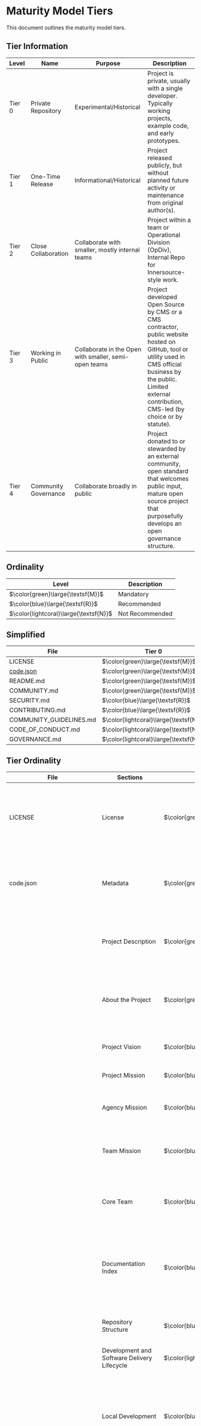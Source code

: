 # Maturity Model Tiers

This document outlines the maturity model tiers.

## Tier Information

<table>
  <thead>
    <tr>
      <th>Level</th>
      <th>Name</th>
      <th>Purpose</th>
      <th>Description</th>
    </tr>
  </thead>
  <tbody>
    <tr>
      <td>Tier 0</td>
      <td>Private Repository</td>
      <td>Experimental/Historical</td>
      <td>Project is private, usually with a single developer. Typically working projects, example code, and early prototypes.</td>
    </tr>
    <tr>
      <td>Tier 1</td>
      <td>One-Time Release</td>
      <td>Informational/Historical</td>
      <td>Project released publicly, but without planned future activity or maintenance from original author(s).</td>
    </tr>
    <tr>
      <td>Tier 2</td>
      <td>Close Collaboration</td>
      <td>Collaborate with smaller, mostly internal teams</td>
      <td>Project within a team or Operational Division (OpDiv), Internal Repo for Innersource-style work.</td>
    </tr>
    <tr>
      <td>Tier 3</td>
      <td>Working in Public</td>
      <td>Collaborate in the Open with smaller, semi-open teams</td>
      <td>Project developed Open Source by CMS or a CMS contractor, public website hosted on GitHub, tool or utility used in CMS official business by the public. Limited external contribution, CMS-led (by choice or by statute).</td>
    </tr>
    <tr>
      <td>Tier 4</td>
      <td>Community Governance</td>
      <td>Collaborate broadly in public</td>
      <td>Project donated to or stewarded by an external community, open standard that welcomes public input, mature open source project that purposefully develops an open governance structure.</td>
    </tr>
  </tbody>
</table>

## Ordinality

| Level                                  | Description     |
| -------------------------------------- | --------------- |
| $\color{green}\large{\textsf{M}}$      | Mandatory       |
| $\color{blue}\large{\textsf{R}}$       | Recommended     |
| $\color{lightcoral}\large{\textsf{N}}$ | Not Recommended |

## Simplified

| File                                                                           | Tier 0                                 | Tier 1                                 | Tier 2                                 | Tier 3                            | Tier 4                            |
| ------------------------------------------------------------------------------ | -------------------------------------- | -------------------------------------- | -------------------------------------- | --------------------------------- | --------------------------------- |
| LICENSE                                                                        | $\color{green}\large{\textsf{M}}$      | $\color{green}\large{\textsf{M}}$      | $\color{green}\large{\textsf{M}}$      | $\color{green}\large{\textsf{M}}$ | $\color{green}\large{\textsf{M}}$ |
| [code.json](https://github.com/DSACMS/gov-codejson/blob/main/docs/metadata.md) | $\color{green}\large{\textsf{M}}$      | $\color{green}\large{\textsf{M}}$      | $\color{green}\large{\textsf{M}}$      | $\color{green}\large{\textsf{M}}$ | $\color{green}\large{\textsf{M}}$ |
| README.md                                                                      | $\color{green}\large{\textsf{M}}$      | $\color{green}\large{\textsf{M}}$      | $\color{green}\large{\textsf{M}}$      | $\color{green}\large{\textsf{M}}$ | $\color{green}\large{\textsf{M}}$ |
| COMMUNITY.md                                                                   | $\color{green}\large{\textsf{M}}$      | $\color{green}\large{\textsf{M}}$      | $\color{green}\large{\textsf{M}}$      | $\color{green}\large{\textsf{M}}$ | $\color{green}\large{\textsf{M}}$ |
| SECURITY.md                                                                    | $\color{blue}\large{\textsf{R}}$       | $\color{green}\large{\textsf{M}}$      | $\color{green}\large{\textsf{M}}$      | $\color{green}\large{\textsf{M}}$ | $\color{green}\large{\textsf{M}}$ |
| CONTRIBUTING.md                                                                | $\color{blue}\large{\textsf{R}}$       | $\color{blue}\large{\textsf{R}}$       | $\color{green}\large{\textsf{M}}$      | $\color{green}\large{\textsf{M}}$ | $\color{green}\large{\textsf{M}}$ |
| COMMUNITY_GUIDELINES.md                                                        | $\color{lightcoral}\large{\textsf{N}}$ | $\color{lightcoral}\large{\textsf{N}}$ | $\color{green}\large{\textsf{M}}$      | $\color{green}\large{\textsf{M}}$ | $\color{green}\large{\textsf{M}}$ |
| CODE_OF_CONDUCT.md                                                             | $\color{lightcoral}\large{\textsf{N}}$ | $\color{lightcoral}\large{\textsf{N}}$ | $\color{green}\large{\textsf{M}}$      | $\color{green}\large{\textsf{M}}$ | $\color{green}\large{\textsf{M}}$ |
| GOVERNANCE.md                                                                  | $\color{lightcoral}\large{\textsf{N}}$ | $\color{lightcoral}\large{\textsf{N}}$ | $\color{lightcoral}\large{\textsf{N}}$ | $\color{blue}\large{\textsf{R}}$  | $\color{green}\large{\textsf{M}}$ |

## Tier Ordinality

<table>
  <thead>
    <tr>
      <th>File</th>
      <th>Sections</th>
      <th>Tier 0</th>
      <th>Tier 1</th>
      <th>Tier 2</th>
      <th>Tier 3</th>
      <th>Tier 4</th>
      <th>Notes</th>
    </tr>
  </thead>
  <tbody>
    <tr>
      <td>LICENSE</td>
      <td>License</td>
      <td>$\color{green}\large{\textsf{M}}$</td>
      <td>$\color{green}\large{\textsf{M}}$</td>
      <td>$\color{green}\large{\textsf{M}}$</td>
      <td>$\color{green}\large{\textsf{M}}$</td>
      <td>$\color{green}\large{\textsf{M}}$</td>
      <td>All repositories, whether private or public, must include authorship and copyright information. By default, work done by federal employees is not subject to copyright protections under Title 17 U.S. Code Sections 101 & 105, unless for security or contracting purposes.</td>
    </tr>
        <tr>
      <td>code.json</td>
      <td>Metadata</td>
      <td>$\color{green}\large{\textsf{M}}$</td>
      <td>$\color{green}\large{\textsf{M}}$</td>
      <td>$\color{green}\large{\textsf{M}}$</td>
      <td>$\color{green}\large{\textsf{M}}$</td>
      <td>$\color{green}\large{\textsf{M}}$</td>
      <td>All repositories, whether private or public, must include a code.json file containing project metadata. For more information, visit the [code.json documentation repository](https://github.com/DSACMS/gov-codejson). </td>
    </tr>
    <tr>
      <td rowspan="22">README.md</td>
      <td>Project Description</td>
      <td>$\color{green}\large{\textsf{M}}$</td>
      <td>$\color{green}\large{\textsf{M}}$</td>
      <td>$\color{green}\large{\textsf{M}}$</td>
      <td>$\color{green}\large{\textsf{M}}$</td>
      <td>$\color{green}\large{\textsf{M}}$</td>
      <td>This should be 1-3 sentence short description of the project that can be used as a 'one-liner' to describe the repo. A best practice is using this same language as the official 'description' on a GitHub repo landing page.</td>
    </tr>
    <tr>
      <!-- <td>README.md</td> -->
      <td>About the Project</td>
      <td>$\color{green}\large{\textsf{M}}$</td>
      <td>$\color{green}\large{\textsf{M}}$</td>
      <td>$\color{green}\large{\textsf{M}}$</td>
      <td>$\color{green}\large{\textsf{M}}$</td>
      <td>$\color{green}\large{\textsf{M}}$</td>
      <td>This should be a longer-form description of the project. It can include history, background, details, problem statements, links to design documents or other supporting materials, or any other information/context that a user or contributor might be interested in.</td>
    </tr>
    <tr>
      <!-- <td>README.md</td> -->
      <td>Project Vision</td>
      <td>$\color{blue}\large{\textsf{R}}$</td>
      <td>$\color{lightcoral}\large{\textsf{N}}$</td>
      <td>$\color{green}\large{\textsf{M}}$</td>
      <td>$\color{blue}\large{\textsf{R}}$</td>
      <td>$\color{blue}\large{\textsf{R}}$</td>
      <td>This should be a forward-looking statement that outlines the desired future state or long-term goals of the project.</td>
    </tr>
    <tr>
      <!-- <td>README.md</td> -->
      <td>Project Mission</td>
      <td style=>$\color{blue}\large{\textsf{R}}$</td>
      <td style=>$\color{blue}\large{\textsf{R}}$</td>
      <td style=>$\color{green}\large{\textsf{M}}$</td>
      <td style=>$\color{blue}\large{\textsf{R}}$</td>
      <td style=>$\color{blue}\large{\textsf{R}}$</td>
      <td>This should be a statement that defines the purpose, scope, and specific objectives of the project.</td>
    </tr>
    <tr>
      <!-- <td>README.md</td> -->
      <td>Agency Mission</td>
      <td>$\color{blue}\large{\textsf{R}}$</td>
      <td>$\color{blue}\large{\textsf{R}}$</td>
      <td>$\color{green}\large{\textsf{M}}$</td>
      <td>$\color{blue}\large{\textsf{R}}$</td>
      <td>$\color{lightcoral}\large{\textsf{N}}$</td>
      <td>Agency-led projects should include information about their agency mission. This should be taken directly from agency websites or wikis.</td>
    </tr>
    <tr>
      <!-- <td>README.md</td> -->
      <td>Team Mission</td>
      <td>$\color{blue}\large{\textsf{R}}$</td>
      <td>$\color{blue}\large{\textsf{R}}$</td>
      <td>$\color{green}\large{\textsf{M}}$</td>
      <td>$\color{blue}\large{\textsf{R}}$</td>
      <td>$\color{lightcoral}\large{\textsf{N}}$</td>
      <td>Agency-led projects should include information about the team executing on the mission. This should be taken directly from internal team charters and functional statements.</td>
    </tr>
    <tr>
      <!-- <td>README.md</td> -->
      <td>Core Team</td>
      <td>$\color{blue}\large{\textsf{R}}$</td>
      <td>$\color{green}\large{\textsf{M}}$</td>
      <td>$\color{green}\large{\textsf{M}}$</td>
      <td>$\color{green}\large{\textsf{M}}$</td>
      <td>$\color{green}\large{\textsf{M}}$</td>
      <td>This information helps with succession planning and provenance for security compliance and remediation. It helps future users and contributors understand where the code originated.</td>
    </tr>
    <tr>
      <!-- <td>README.md</td> -->
      <td>Documentation Index</td>
      <td>$\color{blue}\large{\textsf{R}}$</td>
      <td>$\color{blue}\large{\textsf{R}}$</td>
      <td>$\color{blue}\large{\textsf{R}}$</td>
      <td>$\color{green}\large{\textsf{M}}$</td>
      <td>$\color{green}\large{\textsf{M}}$</td>
      <td>This is a like a 'table of contents" for your documentation. Tier 0/1 projects with simple README.md files without many sections may or may not need this, but it is still extremely helpful to provide "bookmark" or "anchor" links to specific sections of your file to be referenced in tickets, docs, or other communication channels.</td>
    </tr>
    <tr>
      <!-- <td>README.md</td> -->
      <td>Repository Structure</td>
      <td>$\color{blue}\large{\textsf{R}}$</td>
      <td>$\color{blue}\large{\textsf{R}}$</td>
      <td>$\color{blue}\large{\textsf{R}}$</td>
      <td>$\color{green}\large{\textsf{M}}$</td>
      <td>$\color{green}\large{\textsf{M}}$</td>
      <td>Using the "tree" command can be a helpful way to generate this information, but, be sure to update it as the project evolves and changes over time.</td>
    </tr>
    <tr>
      <!-- <td>README.md</td> -->
      <td>Development and Software Delivery Lifecycle</td>
      <td>$\color{lightcoral}\large{\textsf{N}}$</td>
      <td>$\color{blue}\large{\textsf{R}}$</td>
      <td>$\color{blue}\large{\textsf{R}}$</td>
      <td>$\color{green}\large{\textsf{M}}$</td>
      <td>$\color{green}\large{\textsf{M}}$</td>
      <td>Tier 1: Even if the lifecycle is "one-time release" being explicit is better than implicit.</td>
    </tr>
    <tr>
      <!-- <td>README.md</td> -->
      <td>Local Development</td>
      <td>$\color{blue}\large{\textsf{R}}$</td>
      <td>$\color{blue}\large{\textsf{R}}$</td>
      <td>$\color{green}\large{\textsf{M}}$</td>
      <td>$\color{green}\large{\textsf{M}}$</td>
      <td>$\color{green}\large{\textsf{M}}$</td>
      <td>Use step by step instructions to get from 'zero' to 'running code.' Should include any system libraries or packages that are a 'pre-requisite' to installation of your project. When possible, including install instructions for multiple Operation Systems (or being explicit about which operating system the project was developed on) is a recommended practice.</td>
    </tr>
    <tr>
      <!-- <td>README.md</td> -->
      <td>Coding Style and Linters</td>
      <td>$\color{blue}\large{\textsf{R}}$</td>
      <td>$\color{blue}\large{\textsf{R}}$</td>
      <td>$\color{green}\large{\textsf{M}}$</td>
      <td>$\color{green}\large{\textsf{M}}$</td>
      <td>$\color{green}\large{\textsf{M}}$</td>
      <td>This section outlines best practices contributors should follow to reduce friction and improve readability, functionality, and quality of contributions to a project. Oftentimes, these checks can be automated and run as part of a continuous integration and deployment pipeline.</td>
    </tr>
    <tr>
      <!-- <td>README.md</td> -->
      <td>Branching Model</td>
      <td>$\color{blue}\large{\textsf{R}}$</td>
      <td>$\color{blue}\large{\textsf{R}}$</td>
      <td>$\color{blue}\large{\textsf{R}}$</td>
      <td>$\color{green}\large{\textsf{M}}$</td>
      <td>$\color{green}\large{\textsf{M}}$</td>
      <td>Even for Tier 0/1 projects with one or a few contributors, branching models (such as git flow) are still recommended as a best practice for keeping feature development history clear, and to help reinforce development best practices.</td>
    </tr>
    <tr>
      <!-- <td>README.md</td> -->
      <td>Contributing</td>
      <td>$\color{lightcoral}\large{\textsf{N}}$</td>
      <td>$\color{blue}\large{\textsf{R}}$</td>
      <td>$\color{green}\large{\textsf{M}}$</td>
      <td>$\color{green}\large{\textsf{M}}$</td>
      <td>$\color{green}\large{\textsf{M}}$</td>
      <td>For projects that accept contributions, point towards the CONTRIBUTING.md file. For those that do not (tier0/1) not recommended to include this section, instead, mention one-time release, or private repo status instead.</td>
    </tr>
    <tr>
      <!-- <td>README.md</td> -->
      <td>Codeowners</td>
      <td>$\color{lightcoral}\large{\textsf{N}}$</td>
      <td>$\color{blue}\large{\textsf{R}}$</td>
      <td>$\color{green}\large{\textsf{M}}$</td>
      <td>$\color{green}\large{\textsf{M}}$</td>
      <td>$\color{green}\large{\textsf{M}}$</td>
      <td>Though all tiers have an 'implied' code-owner, since there is at least one author of the repo, explicit is better than implicit. In the case that a project may outlive the employment or contract of the original author, a shared inbox or alias is recommended for longer-lived projects (e.g. opensource@cms.hhs.gov).</td>
    </tr>
    <tr>
      <!-- <td>README.md</td> -->
      <td>Community</td>
      <td>$\color{blue}\large{\textsf{R}}$</td>
      <td>$\color{blue}\large{\textsf{R}}$</td>
      <td>$\color{green}\large{\textsf{M}}$</td>
      <td>$\color{green}\large{\textsf{M}}$</td>
      <td>$\color{green}\large{\textsf{M}}$</td>
      <td>For projects that are higher tier than a one-time release, pointing your contributors towards wherever your community exists (e.g. email lists, online discussion boards or channels, project backlogs and documentation, etc...).</td>
    </tr>
    <tr>
      <!-- <td>README.md</td> -->
      <td>Community Guidelines</td>
      <td>$\color{blue}\large{\textsf{R}}$</td>
      <td>$\color{blue}\large{\textsf{R}}$</td>
      <td>$\color{green}\large{\textsf{M}}$</td>
      <td>$\color{green}\large{\textsf{M}}$</td>
      <td>$\color{green}\large{\textsf{M}}$</td>
      <td>Project tiers above one-time release should point towards a CODE_OF_CONDUCT.md file or website providing information around acceptable conduct and reporting mechanisms and escalation strategies. It is better to have these processes defined before they are needed, so you can focus on support if/when there is an incident (e.g. Contributor-covenant.org).</td>
    </tr>
    <tr>
      <!-- <td>README.md</td> -->
      <td>Governance</td>
      <td>$\color{lightcoral}\large{\textsf{N}}$</td>
      <td>$\color{lightcoral}\large{\textsf{N}}$</td>
      <td>$\color{blue}\large{\textsf{R}}$</td>
      <td>$\color{blue}\large{\textsf{R}}$</td>
      <td>$\color{green}\large{\textsf{M}}$</td>
      <td>Make a short statement about how the project is governed (formally, or informally) and link to the GOVERNANCE.md file.</td>
    </tr>
    <tr>
      <!-- <td>README.md</td> -->
      <td>Feedback</td>
      <td>$\color{lightcoral}\large{\textsf{N}}$</td>
      <td>$\color{blue}\large{\textsf{R}}$</td>
      <td>$\color{blue}\large{\textsf{R}}$</td>
      <td>$\color{green}\large{\textsf{M}}$</td>
      <td>$\color{green}\large{\textsf{M}}$</td>
      <td>Direct users towards the channel where they're encouraged to provide feedback, typically a github.com/$REPO/issue/new URL .</td>
    </tr>
    <tr>
      <!-- <td>README.md</td> -->
      <td>Glossary</td>
      <td>$\color{blue}\large{\textsf{R}}$</td>
      <td>$\color{blue}\large{\textsf{R}}$</td>
      <td>$\color{blue}\large{\textsf{R}}$</td>
      <td>$\color{blue}\large{\textsf{R}}$</td>
      <td>$\color{green}\large{\textsf{M}}$</td>
      <td>Even for early-tier projects, this documentation can be extremely valuable. Good candidate content includes any project-specific acronyms (esp applicable for Government projects) and any critical Subject Matter Expertise related vocabulary for people who are new to the domain your project is within.</td>
    </tr>
    <tr>
      <!-- <td>README.md</td> -->
      <td>Policies</td>
      <td>$\color{green}\large{\textsf{M}}$</td>
      <td>$\color{green}\large{\textsf{M}}$</td>
      <td>$\color{green}\large{\textsf{M}}$</td>
      <td>$\color{green}\large{\textsf{M}}$</td>
      <td>$\color{green}\large{\textsf{M}}$</td>
      <td>This section is to explicitly link to Federal policies and guidelines that are required or recommended for Federal projects to comply with, such as  Accessibility (508) Interoperability, Anti-deficiency, Security, Licensing, and other policies that can vary between agencies and domains.</td>
    </tr>
    <tr>
      <!-- <td>README.md</td> -->
      <td>Public Domain</td>
      <td>$\color{green}\large{\textsf{M}}$</td>
      <td>$\color{green}\large{\textsf{M}}$</td>
      <td>$\color{green}\large{\textsf{M}}$</td>
      <td>$\color{green}\large{\textsf{M}}$</td>
      <td>$\color{green}\large{\textsf{M}}$</td>
      <td>A best practice is to list the LICENSE under which a project is released at the bottom of the README. In most cases for Federal repos, we default to Creative Commons Zero 1.0 International (world-wide public domain).</td>
    </tr>
    <tr>
      <td rowspan="5">COMMUNITY.md</td>
      <td>Table of Project Members</td>
      <td>$\color{green}\large{\textsf{M}}$</td>
      <td>$\color{green}\large{\textsf{M}}$</td>
      <td>$\color{green}\large{\textsf{M}}$</td>
      <td>$\color{green}\large{\textsf{M}}$</td>
      <td>$\color{green}\large{\textsf{M}}$</td>
      <td>Who are the points of contact in your project who are responsible/accountable for the project? This can often be an engineering or design manager or leader, who may or may not be the primary maintainers of the project.</td>
    </tr>
    <tr>
      <!-- <td>COMMUNITY.md</td> -->
      <td>Maintainers</td>
      <td>$\color{lightcoral}\large{\textsf{N}}$</td>
      <td>$\color{lightcoral}\large{\textsf{N}}$</td>
      <td>$\color{blue}\large{\textsf{R}}$</td>
      <td>$\color{green}\large{\textsf{M}}$</td>
      <td>$\color{green}\large{\textsf{M}}$</td>
      <td>Who are the project maintainers? List out @USERNAMES where possible so they can be tagged in issues/PRs directly.</td>
    </tr>
    <tr>
      <!-- <td>COMMUNITY.md</td> -->
      <td>Maintainers List</td>
      <td>$\color{lightcoral}\large{\textsf{N}}$</td>
      <td>$\color{lightcoral}\large{\textsf{N}}$</td>
      <td>$\color{blue}\large{\textsf{R}}$</td>
      <td>$\color{green}\large{\textsf{M}}$</td>
      <td>$\color{green}\large{\textsf{M}}$</td>
      <td>What groups/domains are maintainers a part of? Does your project have domains/areas that are maintained by specific people? List @USERNAMES directly, or any @ALIASES for groups/teams.</td>
    </tr>
    <tr>
      <!-- <td>COMMUNITY.md</td> -->
      <td>Approvers List</td>
      <td>$\color{lightcoral}\large{\textsf{N}}$</td>
      <td>$\color{lightcoral}\large{\textsf{N}}$</td>
      <td>$\color{blue}\large{\textsf{R}}$</td>
      <td>$\color{green}\large{\textsf{M}}$</td>
      <td>$\color{green}\large{\textsf{M}}$</td>
      <td>Who are the project approvers? List out @USERNAMES where possible so they can be tagged in issues/PRs directly.</td>
    </tr>
    <tr>
      <!-- <td>COMMUNITY.md</td> -->
      <td>Reviewers List</td>
      <td>$\color{lightcoral}\large{\textsf{N}}$</td>
      <td>$\color{lightcoral}\large{\textsf{N}}$</td>
      <td>$\color{blue}\large{\textsf{R}}$</td>
      <td>$\color{green}\large{\textsf{M}}$</td>
      <td>$\color{green}\large{\textsf{M}}$</td>
      <td>Who are the project reviewers? List out @USERNAMES where possible so they can be tagged in issues/PRs directly.</td>
    </tr>
    <tr>
      <td>SECURITY.md</td>
      <td>Security & Responsible Disclosure Policy</td>
      <td>$\color{blue}\large{\textsf{R}}$</td>
      <td>$\color{green}\large{\textsf{M}}$</td>
      <td>$\color{green}\large{\textsf{M}}$</td>
      <td>$\color{green}\large{\textsf{M}}$</td>
      <td>$\color{green}\large{\textsf{M}}$</td>
      <td>This outlines the Security & Responsibility Disclosure policies including vulnerability submission, etc.</td>
    </tr>
    <tr>
      <td rowspan="15">CONTRIBUTING.md</td>
      <td>How to Contribute</td>
      <td>$\color{blue}\large{\textsf{R}}$</td>
      <td>$\color{blue}\large{\textsf{R}}$</td>
      <td>$\color{green}\large{\textsf{M}}$</td>
      <td>$\color{green}\large{\textsf{M}}$</td>
      <td>$\color{green}\large{\textsf{M}}$</td>
      <td>Basic instructions about where to send patches, check out source code, and get development support.</td>
    </tr>
    <tr>
      <!-- <td>CONTRIBUTING.md</td> -->
      <td>Getting Started</td>
      <td>$\color{blue}\large{\textsf{R}}$</td>
      <td>$\color{green}\large{\textsf{M}}$</td>
      <td>$\color{green}\large{\textsf{M}}$</td>
      <td>$\color{green}\large{\textsf{M}}$</td>
      <td>$\color{green}\large{\textsf{M}}$</td>
      <td>Often includes installation steps, pre-requisites for installation, and instuctions for working with the source code.</td>
    </tr>
    <tr>
      <!-- <td>CONTRIBUTING.md</td> -->
      <td>Team Specific Guidelines</td>
      <td>$\color{lightcoral}\large{\textsf{N}}$</td>
      <td>$\color{lightcoral}\large{\textsf{N}}$</td>
      <td>$\color{blue}\large{\textsf{R}}$</td>
      <td>$\color{green}\large{\textsf{M}}$</td>
      <td>$\color{green}\large{\textsf{M}}$</td>
      <td>This section helps contributors understand any team structure in the project (formal or informal.) Encouraged to point towards the MAINTAINERS.md file for further details.</td>
    </tr>
    <tr>
      <!-- <td>CONTRIBUTING.md</td> -->
      <td>Building dependencies</td>
      <td>$\color{blue}\large{\textsf{R}}$</td>
      <td>$\color{green}\large{\textsf{M}}$</td>
      <td>$\color{green}\large{\textsf{M}}$</td>
      <td>$\color{green}\large{\textsf{M}}$</td>
      <td>$\color{green}\large{\textsf{M}}$</td>
      <td>This step is often skipped, so don't forget to include the steps needed to install on your platform. If you project can be multi-platform, this is an excellent place for first time contributors to send patches!</td>
    </tr>
    <tr>
      <!-- <td>CONTRIBUTING.md</td> -->
      <td>Building the Project</td>
      <td>$\color{blue}\large{\textsf{R}}$</td>
      <td>$\color{green}\large{\textsf{M}}$</td>
      <td>$\color{green}\large{\textsf{M}}$</td>
      <td>$\color{green}\large{\textsf{M}}$</td>
      <td>$\color{green}\large{\textsf{M}}$</td>
      <td>Be sure to include build scripts and instructions, not just the source code itself!</td>
    </tr>
    <tr>
      <!-- <td>CONTRIBUTING.md</td> -->
      <td>Workflow and Branching</td>
      <td>$\color{blue}\large{\textsf{R}}$</td>
      <td>$\color{blue}\large{\textsf{R}}$</td>
      <td>$\color{green}\large{\textsf{M}}$</td>
      <td>$\color{green}\large{\textsf{M}}$</td>
      <td>$\color{green}\large{\textsf{M}}$</td>
      <td>If your project has a preferred workflow or branching structure, mention it here. We recommend 'git flow' as a good default.</td>
    </tr>
    <tr>
      <!-- <td>CONTRIBUTING.md</td> -->
      <td>Testing Conventions</td>
      <td>$\color{blue}\large{\textsf{R}}$</td>
      <td>$\color{blue}\large{\textsf{R}}$</td>
      <td>$\color{blue}\large{\textsf{R}}$</td>
      <td>$\color{green}\large{\textsf{M}}$</td>
      <td>$\color{green}\large{\textsf{M}}$</td>
      <td>Discuss where tests can be found, how they are run, and what kind of tests/coverage strategy and goals the project has.</td>
    </tr>
    <tr>
      <!-- <td>CONTRIBUTING.md</td> -->
      <td>Coding Style and Linters</td>
      <td>$\color{blue}\large{\textsf{R}}$</td>
      <td>$\color{blue}\large{\textsf{R}}$</td>
      <td>$\color{green}\large{\textsf{M}}$</td>
      <td>$\color{green}\large{\textsf{M}}$</td>
      <td>$\color{green}\large{\textsf{M}}$</td>
      <td>HIGHLY ENCOURAGED. Specific tools will vary between different languages/frameworks (e.g. Black for python, esliint for JavaScript, etc...)</td>
    </tr>
    <tr>
      <!-- <td>CONTRIBUTING.md</td> -->
      <td>Writing Issues</td>
      <td>$\color{blue}\large{\textsf{R}}$</td>
      <td>$\color{green}\large{\textsf{M}}$</td>
      <td>$\color{green}\large{\textsf{M}}$</td>
      <td>$\color{green}\large{\textsf{M}}$</td>
      <td>$\color{green}\large{\textsf{M}}$</td>
      <td>Make a brief statement about where to file issues, and conventions for doing so. Link to ISSUE_TEMPLATE.md file.</td>
    </tr>
    <tr>
      <!-- <td>CONTRIBUTING.md</td> -->
      <td>Writing Pull Requests</td>
      <td>$\color{lightcoral}\large{\textsf{N}}$</td>
      <td>$\color{lightcoral}\large{\textsf{N}}$</td>
      <td>$\color{blue}\large{\textsf{R}}$</td>
      <td>$\color{green}\large{\textsf{M}}$</td>
      <td>$\color{green}\large{\textsf{M}}$</td>
      <td>Make a brief statement about where to file pull/merge requests, and conventions for doing so. Link to PULL_REQUEST_TEMPLATE.md file.</td>
    </tr>
    <tr>
      <!-- <td>CONTRIBUTING.md</td> -->
      <td>Reviewing Pull Requests</td>
      <td>$\color{lightcoral}\large{\textsf{N}}$</td>
      <td>$\color{lightcoral}\large{\textsf{N}}$</td>
      <td>$\color{blue}\large{\textsf{R}}$</td>
      <td>$\color{green}\large{\textsf{M}}$</td>
      <td>$\color{green}\large{\textsf{M}}$</td>
      <td>Make a brief statement about how pull-requests are reviewed, and who is doing the reviewing. Linking to MAINTAINERS.md can help.</td>
    </tr>
    <tr>
      <!-- <td>CONTRIBUTING.md</td> -->
      <td>Shipping Releases</td>
      <td>$\color{lightcoral}\large{\textsf{N}}$</td>
      <td>$\color{lightcoral}\large{\textsf{N}}$</td>
      <td>$\color{blue}\large{\textsf{R}}$</td>
      <td>$\color{blue}\large{\textsf{R}}$</td>
      <td>$\color{green}\large{\textsf{M}}$</td>
      <td>What cadence does your project ship new releases? (e.g. one-time, ad-hoc, periodically, upon merge of new patches) Who does so?</td>
    </tr>
    <tr>
      <!-- <td>CONTRIBUTING.md</td> -->
      <td>Documentation Updates</td>
      <td>$\color{blue}\large{\textsf{R}}$</td>
      <td>$\color{blue}\large{\textsf{R}}$</td>
      <td>$\color{blue}\large{\textsf{R}}$</td>
      <td>$\color{green}\large{\textsf{M}}$</td>
      <td>$\color{green}\large{\textsf{M}}$</td>
      <td>Where is the documentation hosted? How is it updated? Who updates it?</td>
    </tr>
    <tr>
      <!-- <td>CONTRIBUTING.md</td> -->
      <td>Policies</td>
      <td>$\color{blue}\large{\textsf{R}}$</td>
      <td>$\color{green}\large{\textsf{M}}$</td>
      <td>$\color{green}\large{\textsf{M}}$</td>
      <td>$\color{green}\large{\textsf{M}}$</td>
      <td>$\color{green}\large{\textsf{M}}$</td>
      <td>This section is here to explicitly link to Federal policies and guidelines that are required or recommended for Federal projects to comply with, such as Accessibility (508) Interoperability, Anti-deficiency, Security, Licensing, and other policies that can vary between agencies and domains.</td>
    </tr>
    <tr>
      <!-- <td>CONTRIBUTING.md</td> -->
      <td>Public Domain</td>
      <td>$\color{blue}\large{\textsf{R}}$</td>
      <td>$\color{green}\large{\textsf{M}}$</td>
      <td>$\color{green}\large{\textsf{M}}$</td>
      <td>$\color{green}\large{\textsf{M}}$</td>
      <td>$\color{green}\large{\textsf{M}}$</td>
      <td>This section is to explicitly link to Federal policies and guidelines that are required or recommended for Federal projects to comply with, such as Accessibility (508) Interoperability, Anti-deficiency, Security, Licensing, and other policies that can vary between agencies and domains.</td>
    </tr>
    <tr>
      <td rowspan="3">COMMUNITY_GUIDELINES.md</td>
      <td>Principles</td>
      <td>$\color{lightcoral}\large{\textsf{N}}$</td>
      <td>$\color{lightcoral}\large{\textsf{N}}$</td>
      <td>$\color{green}\large{\textsf{M}}$</td>
      <td>$\color{green}\large{\textsf{M}}$</td>
      <td>$\color{green}\large{\textsf{M}}$</td>
      <td>This section communicates to prospective contributors and users what the values of your community are. The examples provided in the template were established by the Justice40 project at USDS.</td>
    </tr>
    <tr>
      <!-- <td>COMMUNITY_GUIDELINES.md</td> -->
      <td>Community Guidelines</td>
      <td>$\color{lightcoral}\large{\textsf{N}}$</td>
      <td>$\color{lightcoral}\large{\textsf{N}}$</td>
      <td>$\color{green}\large{\textsf{M}}$</td>
      <td>$\color{green}\large{\textsf{M}}$</td>
      <td>$\color{green}\large{\textsf{M}}$</td>
      <td>This section communicates specific norms and guidelines for how to participate and contribute positively to your community. The more explicit you can be about behaviors you'd like to encourage or discourage, the less friction new contributors will experience in onboarding and operating within your project.</td>
    </tr>
    <tr>
      <!-- <td>COMMUNITY_GUIDELINES.md</td> -->
      <td>Acknowledgements</td>
      <td>$\color{lightcoral}\large{\textsf{N}}$</td>
      <td>$\color{lightcoral}\large{\textsf{N}}$</td>
      <td>$\color{green}\large{\textsf{M}}$</td>
      <td>$\color{green}\large{\textsf{M}}$</td>
      <td>$\color{green}\large{\textsf{M}}$</td>
      <td>This section recognizes previous work and best practices established by the other members of the federal open source community such as USDS, GSA, 18F, and the Justice40 Project.</td>
    </tr>
    <tr>
      <td rowspan="2">CODE_OF_CONDUCT.md</td>
      <td>Contributor Code of Conduct</td>
      <td>$\color{lightcoral}\large{\textsf{N}}$</td>
      <td>$\color{lightcoral}\large{\textsf{N}}$</td>
      <td>$\color{green}\large{\textsf{M}}$</td>
      <td>$\color{green}\large{\textsf{M}}$</td>
      <td>$\color{green}\large{\textsf{M}}$</td>
      <td>Project tiers above one-time release should include a CODE_OF_CONDUCT.md file or website providing information around acceptable conduct and reporting mechanisms and escalation strategies. It is better to have these processes defined before they are needed, so you can focus on support if/when there is an incident. (e.g. Contributor-covenant.org)</td>
    </tr>
    <tr>
      <!-- <td>CODE_OF_CONDUCT.md</td> -->
      <td>Acknowledgements</td>
      <td>$\color{lightcoral}\large{\textsf{N}}$</td>
      <td>$\color{lightcoral}\large{\textsf{N}}$</td>
      <td>$\color{green}\large{\textsf{M}}$</td>
      <td>$\color{green}\large{\textsf{M}}$</td>
      <td>$\color{green}\large{\textsf{M}}$</td>
      <td>This section recognizes previous work and best practices established by the other members of the federal open source community such as USDS, GSA, 18F, and the Justice40 Project.</td>
    </tr>
    <tr>
      <td>GOVERNANCE.md</td>
      <td>Governance</td>
      <td>$\color{lightcoral}\large{\textsf{N}}$</td>
      <td>$\color{lightcoral}\large{\textsf{N}}$</td>
      <td>$\color{lightcoral}\large{\textsf{N}}$</td>
      <td>$\color{blue}\large{\textsf{R}}$</td>
      <td>$\color{green}\large{\textsf{M}}$</td>
      <td>Starting at Tier 3 GOVERNANCE.md has basic language about early community governance, how the project make decisions, and how contirbutors are elevated through the leadership process if any (e.g. joining teams, getting maintainer status, etc...)</td>
    </tr>
  </tbody>
</table>
